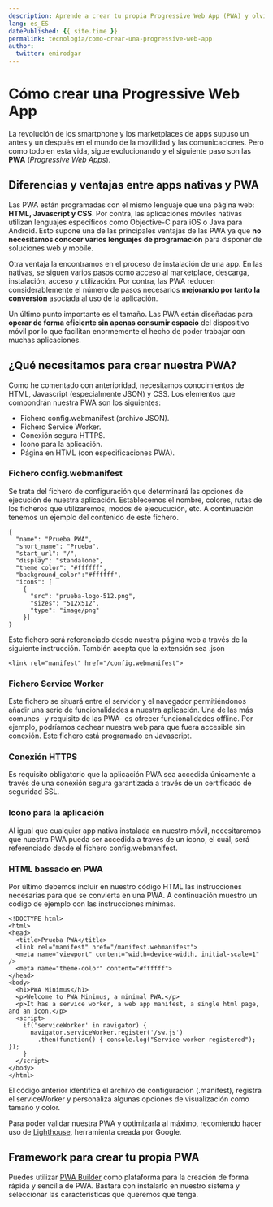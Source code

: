 ```yaml
---
description: Aprende a crear tu propia Progressive Web App (PWA) y olvídate de programar apps tradicionales en iOS o Android.
lang: es_ES
datePublished: {{ site.time }}
permalink: tecnologia/como-crear-una-progressive-web-app
author:
  twitter: emirodgar
---
```


# Cómo crear una Progressive Web App

La revolución de los smartphone y los marketplaces de apps supuso un antes y un después en el mundo de la movilidad y las comunicaciones. Pero como todo en esta vida, sigue evolucionando y el siguiente paso son las **PWA** (*Progressive Web Apps*).

## Diferencias y ventajas entre apps nativas y PWA

Las PWA están programadas con el mismo lenguaje que una página web: **HTML, Javascript y CSS**. Por contra, las aplicaciones móviles nativas utilizan lenguajes específicos como Objective-C para iOS o Java para Android. Esto supone una de las principales ventajas de las PWA ya que **no necesitamos conocer varios lenguajes de programación** para disponer de soluciones web y mobile.

Otra ventaja la encontramos en el proceso de instalación de una app. En las nativas, se siguen varios pasos como acceso al marketplace, descarga, instalación, acceso y utilización. Por contra, las PWA reducen considerablemente el número de pasos necesarios **mejorando por tanto la conversión** asociada al uso de la aplicación.

<amp-twitter 
  width="375"
  height="472"
  layout="responsive"
  data-tweetid="864987919685001216">
</amp-twitter>

Un último punto importante es el tamaño. Las PWA están diseñadas para **operar de forma eficiente sin apenas consumir espacio** del dispositivo móvil por lo que facilitan enormemente el hecho de poder trabajar con muchas aplicaciones.   

## ¿Qué necesitamos para crear nuestra PWA?

Como he comentado con anterioridad, necesitamos conocimientos de HTML, Javascript (especialmente JSON) y CSS. Los elementos que compondrán nuestra PWA son los siguientes:

 - Fichero config.webmanifest (archivo JSON).
 - Fichero Service Worker.
 - Conexión segura HTTPS.
 - Icono para la aplicación.
 - Página en HTML (con especificaciones PWA).
 
### Fichero config.webmanifest
 
 Se trata del fichero de configuración que determinará las opciones de ejecución de nuestra aplicación. Establecemos el nombre, colores, rutas de los ficheros que utilizaremos, modos de ejecucución, etc. A continuación tenemos un ejemplo del contenido de este fichero.

```
{
  "name": "Prueba PWA",
  "short_name": "Prueba",
  "start_url": "/",
  "display": "standalone",
  "theme_color": "#ffffff",
  "background_color":"#ffffff",
  "icons": [
    {
      "src": "prueba-logo-512.png",
      "sizes": "512x512",
      "type": "image/png"
    }]
}
```
Este fichero será referenciado desde nuestra página web a través de la siguiente instrucción. También acepta que la extensión sea .json

```
<link rel="manifest" href="/config.webmanifest">
```

### Fichero Service Worker

Este fichero se situará entre el servidor y el navegador permitiéndonos añadir una serie de funcionalidades a nuestra aplicación. Una de las más comunes -y requisito de las PWA- es ofrecer funcionalidades offline. Por ejemplo, podríamos cachear nuestra web para que fuera accesible sin conexión. Este fichero está programado en Javascript.

### Conexión HTTPS

Es requisito obligatorio que la aplicación PWA sea accedida únicamente a través de una conexión segura garantizada a través de un certificado de seguridad SSL.

### Icono para la aplicación

Al igual que cualquier app nativa instalada en nuestro móvil, necesitaremos que nuestra PWA pueda ser accedida a través de un icono, el cuál, será referenciado desde el fichero config.webmanifest.

### HTML bassado en PWA

Por último debemos incluir en nuestro código HTML las instrucciones necesarias para que se convierta en una PWA. A continuación muestro un código de ejemplo con las instrucciones mínimas.

```
<!DOCTYPE html>
<html>
<head>
  <title>Prueba PWA</title>
  <link rel="manifest" href="/manifest.webmanifest">
  <meta name="viewport" content="width=device-width, initial-scale=1" />
  <meta name="theme-color" content="#ffffff">
</head>
<body>
  <h1>PWA Minimus</h1>
  <p>Welcome to PWA Minimus, a minimal PWA.</p>
  <p>It has a service worker, a web app manifest, a single html page, and an icon.</p>
  <script>
    if('serviceWorker' in navigator) {
      navigator.serviceWorker.register('/sw.js')
        .then(function() { console.log("Service worker registered"); });
    }
  </script>
</body>
</html>
```

El código anterior identifica el archivo de configuración (.manifest), registra el serviceWorker y personaliza algunas opciones de visualización como tamaño y color.

Para poder validar nuestra PWA y optimizarla al máximo, recomiendo hacer uso de [Lighthouse](https://developers.google.com/web/tools/lighthouse/run), herramienta creada por Google.

## Framework para crear tu propia PWA

Puedes utilizar [PWA Builder](https://pwa.cafe/) como plataforma para la creación de forma rápida y sencilla de PWA. Bastará con instalarlo en nuestro sistema y seleccionar las características que queremos que tenga. 
